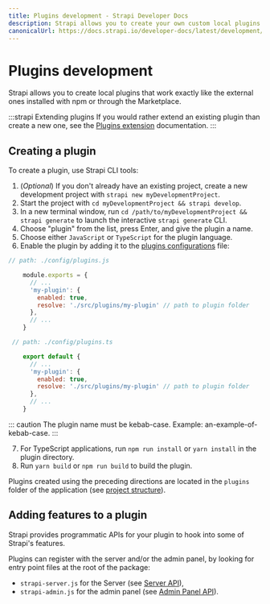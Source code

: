 ```yaml
---
title: Plugins development - Strapi Developer Docs
description: Strapi allows you to create your own custom local plugins that will work exactly the same as external ones.
canonicalUrl: https://docs.strapi.io/developer-docs/latest/development/plugins-development.html
---
```


# Plugins development

Strapi allows you to create local plugins that work exactly like the external ones installed with npm or through the Marketplace.

:::strapi Extending plugins
If you would rather extend an existing plugin than create a new one, see the [Plugins extension](/developer-docs/latest/development/plugins-extension.md) documentation.
:::

## Creating a plugin

To create a plugin, use Strapi CLI tools:

1. (_Optional_) If you don't already have an existing project, create a new development project with `strapi new myDevelopmentProject`.
2. Start the project with `cd myDevelopmentProject && strapi develop`.
3. In a new terminal window, run `cd /path/to/myDevelopmentProject && strapi generate` to launch the interactive `strapi generate` CLI.
4. Choose "plugin" from the list, press Enter, and give the plugin a name.
5. Choose either `JavaScript` or `TypeScript` for the plugin language.
6. Enable the plugin by adding it to the [plugins configurations](/developer-docs/latest/setup-deployment-guides/configurations/optional/plugins.md) file:

<code-group>

<code-block title="JAVASCRIPT">

```js
// path: ./config/plugins.js

    module.exports = {
      // ...
      'my-plugin': {
        enabled: true,
        resolve: './src/plugins/my-plugin' // path to plugin folder
      },
      // ...
    }
```
</code-block>

<code-block title="TYPESCRIPT">

```js
 // path: ./config/plugins.ts

    export default {
      // ...
      'my-plugin': {
        enabled: true,
        resolve: './src/plugins/my-plugin' // path to plugin folder
      },
      // ...
    }


```
</code-block>

</code-group>
 
::: caution
The plugin name must be kebab-case.
    Example: an-example-of-kebab-case.
:::

7. For TypeScript applications, run `npm run install` or `yarn install` in the plugin directory.
8. Run `yarn build` or `npm run build` to build the plugin.

Plugins created using the preceding directions are located in the `plugins` folder of the application (see [project structure](/developer-docs/latest/setup-deployment-guides/file-structure.md)).

## Adding features to a plugin

Strapi provides programmatic APIs for your plugin to hook into some of Strapi's features.

Plugins can register with the server and/or the admin panel, by looking for entry point files at the root of the package:
  - `strapi-server.js` for the Server (see [Server API](/developer-docs/latest/developer-resources/plugin-api-reference/server.md)),
  - `strapi-admin.js` for the admin panel (see [Admin Panel API](/developer-docs/latest/developer-resources/plugin-api-reference/admin-panel.md)).
